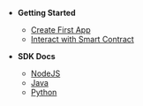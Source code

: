 - **Getting Started**
  - [Create First App](/create-first-app)
  - [Interact with Smart Contract](/interact-smart-contract)

- **SDK Docs**
  - [NodeJS](/node)
  - [Java](/java)
  - [Python](/python)

